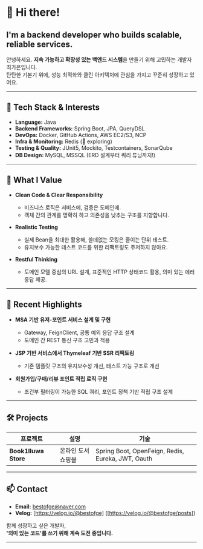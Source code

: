 # 👋 Hi there! 
## I'm a backend developer who builds scalable, reliable services.
안녕하세요. **지속 가능하고 확장성 있는 백엔드 시스템**을 만들기 위해 고민하는 개발자 최가은입니다.  
탄탄한 기본기 위에, 성능 최적화와 클린 아키텍처에 관심을 가지고 꾸준히 성장하고 있어요.

---

## 💼 Tech Stack & Interests

- **Language:** Java
- **Backend Frameworks:** Spring Boot, JPA, QueryDSL
- **DevOps:** Docker, GitHub Actions, AWS EC2/S3, NCP
- **Infra & Monitoring:** Redis (👀 exploring)
- **Testing & Quality:** JUnit5, Mockito, Testcontainers, SonarQube
- **DB Design:** MySQL, MSSQL (ERD 설계부터 쿼리 튜닝까지!)

---

## 📌 What I Value

- **Clean Code & Clear Responsibility**
  - 비즈니스 로직은 서비스에, 검증은 도메인에.
  - 객체 간의 관계를 명확히 하고 의존성을 낮추는 구조를 지향합니다.

- **Realistic Testing**
  - 실제 Bean을 최대한 활용해, 쓸데없는 모킹은 줄이는 단위 테스트.
  - 유지보수 가능한 테스트 코드를 위한 리팩토링도 주저하지 않아요.

- **Restful Thinking**
  - 도메인 모델 중심의 URL 설계, 표준적인 HTTP 상태코드 활용, 의미 있는 에러 응답 제공.

---

## 🌱 Recent Highlights

- **MSA 기반 유저-포인트 서비스 설계 및 구현**
  - Gateway, FeignClient, 공통 예외 응답 구조 설계
  - 도메인 간 REST 통신 구조 고민과 적용

- **JSP 기반 서비스에서 Thymeleaf 기반 SSR 리팩토링**
  - 기존 템플릿 구조의 유지보수성 개선, 테스트 가능 구조로 개선

- **회원가입/구매/리뷰 포인트 적립 로직 구현**
  - 조건부 필터링이 가능한 SQL 쿼리, 포인트 정책 기반 적립 구조 설계

---

## 🛠️ Projects

| 프로젝트 | 설명 | 기술 |
|----------|------|------|
| **Book1lluwa Store** | 온라인 도서 쇼핑몰 | Spring Boot, OpenFeign, Redis, Eureka, JWT, Oauth |

---

## 📫 Contact

- **Email:** bestofge@naver.com
- **Velog:** [https://velog.io/@bestofge] ([https://velog.io/@bestofge/posts])

함께 성장하고 싶은 개발자,  
**'의미 있는 코드'를 쓰기 위해 계속 도전 중입니다.**

---

